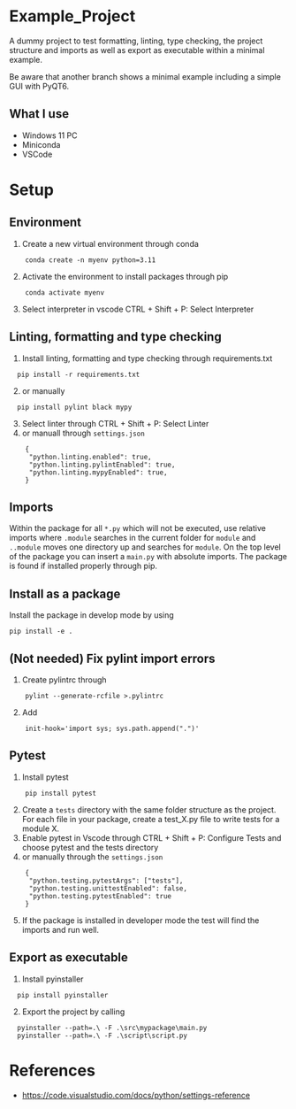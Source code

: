 # Example_Project

A dummy project to test formatting, linting, type checking, the project structure and imports as well as export as executable within a minimal example.

Be aware that another branch shows a minimal example including a simple GUI with PyQT6.

## What I use
 - Windows 11 PC
 - Miniconda
 - VSCode

# Setup
## Environment
  1. Create a new virtual environment through conda
```
    conda create -n myenv python=3.11
```
  2. Activate the environment to install packages through pip
```
    conda activate myenv
```
  3. Select interpreter in vscode CTRL + Shift + P: Select Interpreter

## Linting, formatting and type checking
  1. Install linting, formatting and type checking through requirements.txt
```
  pip install -r requirements.txt
```
  2. or manually 
```
  pip install pylint black mypy
```
  3. Select linter through CTRL + Shift + P: Select Linter
  4. or manuall through ```settings.json```
```
    {
     "python.linting.enabled": true,
     "python.linting.pylintEnabled": true,
     "python.linting.mypyEnabled": true,
    }
```
## Imports
Within the package for all ```*.py``` which will not be executed, use relative imports where ```.module``` searches in the current folder for ```module``` and ```..module``` moves one directory up and searches for ```module```. On the top level of the package you can insert a ```main.py``` with absolute imports. The package is found if installed properly through pip.

## Install as a package
Install the package in develop mode by using
```
pip install -e .
```

## (Not needed) Fix pylint import errors
  1. Create pylintrc through 
```
    pylint --generate-rcfile >.pylintrc
```
  2. Add 
```
    init-hook='import sys; sys.path.append(".")'
```

## Pytest
  1. Install pytest
```
    pip install pytest 
```
  2. Create a ```tests``` directory with the same folder structure as the project. For each file in your package, create a test_X.py file to write tests for a module X.
  3. Enable pytest in Vscode through CTRL + Shift + P: Configure Tests and choose pytest and the tests directory
  4. or manually through the ```settings.json```
```
    {
     "python.testing.pytestArgs": ["tests"],
     "python.testing.unittestEnabled": false,
     "python.testing.pytestEnabled": true
    }
```
  5. If the package is installed in developer mode the test will find the imports and run well.

## Export as executable
 1. Install pyinstaller
```
  pip install pyinstaller
```
 2. Export the project by calling
```
  pyinstaller --path=.\ -F .\src\mypackage\main.py
  pyinstaller --path=.\ -F .\script\script.py
```

# References
  - https://code.visualstudio.com/docs/python/settings-reference
